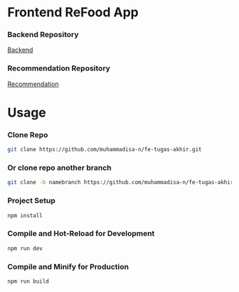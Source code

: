 # Frontend ReFood App

### Backend Repository

[Backend](https://github.com/muhammadisa-n/be-tugas-akhir)

### Recommendation Repository

[Recommendation](https://github.com/muhammadisa-n/recommendation-tugas-akhir)

# Usage

### Clone Repo

```sh
git clone https://github.com/muhammadisa-n/fe-tugas-akhir.git
```

### Or clone repo another branch

```sh
git clone -b namebranch https://github.com/muhammadisa-n/fe-tugas-akhir.git
```

### Project Setup

```sh
npm install
```

### Compile and Hot-Reload for Development

```sh
npm run dev
```

### Compile and Minify for Production

```sh
npm run build
```
